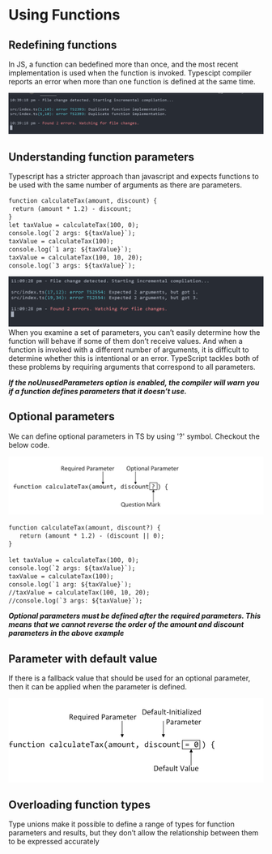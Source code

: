 # Using Functions

## Redefining functions

In JS, a function can bedefined more than once, and the most recent implementation is used when the function is invoked. Typescipt compiler reports an error when more than one function is defined at the same time.

![](../UsingFunctions/images/duplicatefn.png)

## Understanding function parameters

Typescript has a stricter approach than javascript and expects functions to be used with the same number of arguments as there are parameters.

```
function calculateTax(amount, discount) {
 return (amount * 1.2) - discount;
}
let taxValue = calculateTax(100, 0);
console.log(`2 args: ${taxValue}`);
taxValue = calculateTax(100);
console.log(`1 arg: ${taxValue}`);
taxValue = calculateTax(100, 10, 20);
console.log(`3 args: ${taxValue}`);

```

![](./images/fnerror1.png)
When you examine a set of parameters, you can’t easily determine how the function will behave if some of them don’t receive values. And when a function is invoked with a different number of arguments, it is difficult to determine whether this is intentional or an error. TypeScript tackles both of these problems by requiring arguments that correspond to all parameters.

**_If the noUnusedParameters option is enabled, the compiler will warn you if a function defines parameters that it doesn’t use._**

## Optional parameters

We can define optional parameters in TS by using '?' symbol. Checkout the below code.

![](./images/optionalparameters.png)

```
function calculateTax(amount, discount?) {
   return (amount * 1.2) - (discount || 0);
}

let taxValue = calculateTax(100, 0);
console.log(`2 args: ${taxValue}`);
taxValue = calculateTax(100);
console.log(`1 arg: ${taxValue}`);
//taxValue = calculateTax(100, 10, 20);
//console.log(`3 args: ${taxValue}`);

```

**_Optional parameters must be defined after the required parameters. This means that we cannot reverse the order of the amount and discount parameters in the above example_**

## Parameter with default value

If there is a fallback value that should be used for an optional parameter, then it can be
applied when the parameter is defined.

![](./images/defaultparameter.png)

## Overloading function types

Type unions make it possible to define a range of types for function parameters and
results, but they don’t allow the relationship between them to be expressed accurately
